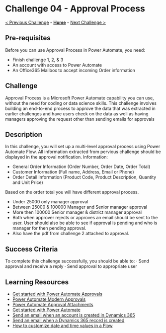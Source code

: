 # Challenge 04 - Approval Process

[< Previous Challenge](./Challenge-03.md) - **[Home](../README.md)** - [Next Challenge >](./Challenge-05.md)

## Pre-requisites

Before you can use Approval Process in Power Automate, you need:
- Finish challenge 1, 2, & 3
- An account with access to Power Automate
- An Office365 Mailbox to accept incoming Order information

## Challenge

Approval Process is a Microsoft Power Automate capability you can use, without the need for coding or data science skills. This challenge involves building an end-to-end process to approve the data that was extracted in earlier challenges and have users check on the data as well as having managers approving the request other than sending emails for approvals

## Description

In this challenge, you will set up a multi-level approval process using Power Automate Flow.
All information extracted from pervious challenge should be displayed in the approval notification.
Information:
- General Order Information (Order Number, Order Date, Order Total)
- Customer Information (Full name, Address, Email or Phone)
- Order Detail Information (Product Code, Product Description, Quantity and Unit Price)
	
Based on the order total you will have different approval process.
- Under 25000 only manager approval
- Between 25000 & 100000 Manager and  Senior manager approval
- More then 100000 Senior manager & district manager approval
- Both when approver rejects or approves an email should be sent to the user. User should also be able to see if approval is pending and who is manager for then pending approval.
- Also have the pdf from challenge 2 attached to approval.


## Success Criteria

To complete this challenge successfully, you should be able to:
	· Send approval and receive a reply
	· Send approval to appropriate user 

## Learning Resources

* [Get started with Power Automate Approvals](https://docs.microsoft.com/en-us/power-automate/get-started-approvals)
* [Power Automate Modern Approvals](https://docs.microsoft.com/en-us/power-automate/modern-approvals)
* [Power Automate Approval Attachments](https://docs.microsoft.com/en-us/power-automate/approval-attachments)
* [Get started with Power Automate](https://docs.microsoft.com/power-automate/getting-started)
* [Send an email when an account is created in Dynamics 365](https://us.flow.microsoft.com/en-us/galleries/public/templates/41ddb497b31747fc8c4d5ae0211d3e6e/send-an-email-when-an-account-is-created-in-dynamics-365/)
* [Send an email when a Dynamics 365 record is created](https://flow.microsoft.com/en-us/galleries/public/templates/30234bf0b64f11e68af78d1a54677f1f/send-an-email-when-a-dynamics-365-record-is-updated/)
* [How to customize date and time values in a Flow](https://support.microsoft.com/en-us/help/4534778/how-to-customize-format-date-and-time-values-in-a-flow)



